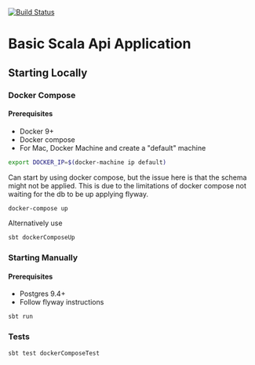 [![Build Status](https://travis-ci.org/marky-mark/play-basic.svg?branch=master)](https://travis-ci.org/marky-mark/play-basic)

Basic Scala Api Application
============================

## Starting Locally

### Docker Compose

#### Prerequisites
* Docker 9+
* Docker compose
* For Mac, Docker Machine and create a "default" machine

```bash
export DOCKER_IP=$(docker-machine ip default)
```

Can start by using docker compose, but the issue here is that the schema might not be applied. This is due to the limitations of docker compose not waiting for the db to be up applying flyway.

```bash
docker-compose up
```

Alternatively use

```bash
sbt dockerComposeUp
```

### Starting Manually

#### Prerequisites

* Postgres 9.4+
* Follow flyway instructions 


```bash
sbt run
```

### Tests

```bash
sbt test dockerComposeTest
```


